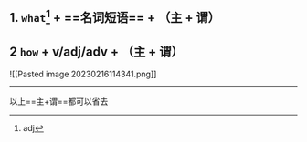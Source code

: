 
## 1. `what`[^1] + ==名词短语== + （主 + 谓）
## 2 `how` + v/adj/adv + （主 + 谓）
![[Pasted image 20230216114341.png]]
***
以上==主+谓==都可以省去




[^1]: adj